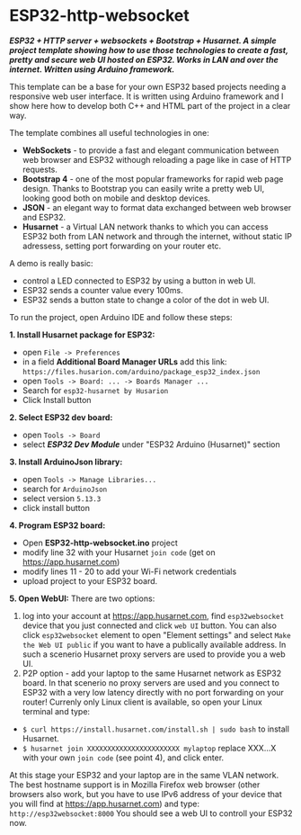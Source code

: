 # ESP32-http-websocket

**_ESP32 + HTTP server + websockets + Bootstrap + Husarnet. A simple project template showing how to use those technologies to create a fast, pretty and secure web UI hosted on ESP32. Works in LAN and over the internet. Written using Arduino framework._**

This template can be a base for your own ESP32 based projects needing a responsive web user interface. It is written using Arduino framework and I show here how to develop both C++ and HTML part of the project in a clear way.

The template combines all useful technologies in one:

- **WebSockets** - to provide a fast and elegant communication between web browser and ESP32 withough reloading a page like in case of HTTP requests.
- **Bootstrap 4** - one of the most popular frameworks for rapid web page design. Thanks to Bootstrap you can easily write a pretty web UI, looking good both on mobile and desktop devices.
- **JSON** - an elegant way to format data exchanged between web browser and ESP32.
- **Husarnet** - a Virtual LAN network thanks to which you can access ESP32 both from LAN network and through the internet, without static IP adressess, setting port forwarding on your router etc.

A demo is really basic:

- control a LED connected to ESP32 by using a button in web UI.
- ESP32 sends a counter value every 100ms.
- ESP32 sends a button state to change a color of the dot in web UI.

To run the project, open Arduino IDE and follow these steps:

**1. Install Husarnet package for ESP32:**

- open `File -> Preferences`
- in a field **Additional Board Manager URLs** add this link: `https://files.husarion.com/arduino/package_esp32_index.json`
- open `Tools -> Board: ... -> Boards Manager ...`
- Search for `esp32-husarnet by Husarion`
- Click Install button

**2. Select ESP32 dev board:**

- open `Tools -> Board`
- select **_ESP32 Dev Module_** under "ESP32 Arduino (Husarnet)" section

**3. Install ArduinoJson library:**

- open `Tools -> Manage Libraries...`
- search for `ArduinoJson`
- select version `5.13.3`
- click install button

**4. Program ESP32 board:**

- Open **ESP32-http-websocket.ino** project
- modify line 32 with your Husarnet `join code` (get on https://app.husarnet.com)
- modify lines 11 - 20 to add your Wi-Fi network credentials
- upload project to your ESP32 board.

**5. Open WebUI:**
There are two options:

1. log into your account at https://app.husarnet.com, find `esp32websocket` device that you just connected and click `web UI` button. You can also click `esp32websocket` element to open "Element settings" and select `Make the Web UI public` if you want to have a publically available address. In such a scenerio Husarnet proxy servers are used to provide you a web UI.
2. P2P option - add your laptop to the same Husarnet network as ESP32 board. In that scenerio no proxy servers are used and you connect to ESP32 with a very low latency directly with no port forwarding on your router! Currenly only Linux client is available, so open your Linux terminal and type:

- `$ curl https://install.husarnet.com/install.sh | sudo bash` to install Husarnet.
- `$ husarnet join XXXXXXXXXXXXXXXXXXXXXXX mylaptop` replace XXX...X with your own `join code` (see point 4), and click enter.

At this stage your ESP32 and your laptop are in the same VLAN network. The best hostname support is in Mozilla Firefox web browser (other browsers also work, but you have to use IPv6 address of your device that you will find at https://app.husarnet.com) and type:
`http://esp32websocket:8000`
You should see a web UI to controll your ESP32 now.
